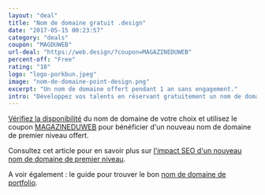 ```yaml
---
layout: "deal"
title: "Nom de domaine gratuit .design"
date: "2017-05-15 00:23:57"
category: "deals"
coupon: "MAGDUWEB"
url-deal: "https://web.design/?coupon=MAGAZINEDUWEB"
percent-off: "Free"
rating: "10"
logo: "logo-porkbun.jpeg"
image: "nom-de-domaine-point-design.png"
excerpt: "Un nom de domaine offert pendant 1 an sans engagement."
intro: "Développez vos talents en réservant gratuitement un nom de domaine en .design. 1 an sans engagement pour vous laisser le temps de construire votre projet de site Web, de portfolio, etc. Un moyen de paiement vous sera néanmmoins demandé afin de lutter contre les spammeurs. Vous pourrez supprimer ce moyen de paiement après votre commande dans votre espace perso sur le site du registrar. Aucune transaction ne sera débitée de votre compte. Utilisez le code coupon [MAGAZINEDUWEB](https://web.design/?coupon=MAGAZINEDUWEB) — cliquez pour copier et ouvrir le site."
---
```

[Vérifiez la disponibilité](https://web.design/?coupon=MAGAZINEDUWEB) du nom de domaine de votre choix et utilisez le coupon [MAGAZINEDUWEB](https://web.design/?coupon=MAGAZINEDUWEB) pour bénéficier d'un nouveau nom de domaine de premier niveau offert.

Consultez cet article pour en savoir plus sur [l'impact SEO d'un nouveau nom de domaine de premier niveau](http://www.magazineduwebdesign.com/conseils/guides/comment-obtenir-son-nom-de-domaine-gratuit-extension-design-et-impact-seo/).

A voir également : le guide pour trouver le bon [nom de domaine de portfolio](http://www.magazineduwebdesign.com/conseils/guides/comment-choisir-le-nom-de-domaine-de-son-portfolio/).
